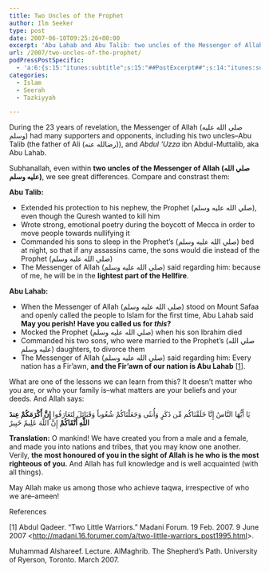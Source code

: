 ```yaml
---
title: Two Uncles of the Prophet
author: Ilm Seeker
type: post
date: 2007-06-10T09:25:26+00:00
excerpt: 'Abu Lahab and Abu Talib: two uncles of the Messenger of Allah who are in different levels of Hellfire.  One was the Firawn of the ummah, and one was a great supporter of Islam.'
url: /2007/two-uncles-of-the-prophet/
podPressPostSpecific:
  - 'a:6:{s:15:"itunes:subtitle";s:15:"##PostExcerpt##";s:14:"itunes:summary";s:15:"##PostExcerpt##";s:15:"itunes:keywords";s:17:"##WordPressCats##";s:13:"itunes:author";s:10:"##Global##";s:15:"itunes:explicit";s:2:"No";s:12:"itunes:block";s:2:"No";}'
categories:
  - Islam
  - Seerah
  - Tazkiyyah

---
```

During the 23 years of revelation, the Messenger of Allah (صلي الله عليه وسلم) had many supporters and opponents, including his two uncles&#8211;Abu Talib (the father of Ali (رضالله عنه)), and <dfn title="the slave of 'Uzza">Abdul &#8216;Uzza</dfn> ibn Abdul-Muttalib, aka Abu Lahab.

Subhanallah, even within **two uncles of the Messenger of Allah (صلي الله عليه وسلم)**, we see great differences. Compare and constrast them:

**Abu Talib:**

  * Extended his protection to his nephew, the Prophet (صلي الله عليه وسلم), even though the Quresh wanted to kill him
  * Wrote strong, emotional poetry during the boycott of Mecca in order to move people towards nullifying it
  * Commanded his sons to sleep in the Prophet&#8217;s (صلي الله عليه وسلم) bed at night, so that if any assassins came, the sons would die instead of the Prophet (صلي الله عليه وسلم)
  * The Messenger of Allah (صلي الله عليه وسلم) said regarding him: because of me, he will be in the **lightest part of the Hellfire**.



**Abu Lahab:**

  * When the Messenger of Allah (صلي الله عليه وسلم) stood on Mount Safaa and openly called the people to Islam for the first time, Abu Lahab said **May you perish! Have you called us for _this_?**
  * Mocked the Prophet (صلي الله عليه وسلم) when his son Ibrahim died
  * Commanded his two sons, who were married to the Prophet&#8217;s (صلي الله عليه وسلم) daughters, to divorce them
  * The Messenger of Allah (صلي الله عليه وسلم) said regarding him: Every nation has a Fir&#8217;awn, **and the Fir&#8217;awn of our nation is Abu Lahab** [[1][1]].

What are one of the lessons we can learn from this? <span class="gem">It doesn&#8217;t matter who you are, or who your family is&#8211;what matters are your beliefs and your deeds.</span> And Allah says:

<div class="quran">
  يَا أَيُّهَا النَّاسُ إِنَّا خَلَقْنَاكُم مِّن ذَكَرٍ وَأُنثَى وَجَعَلْنَاكُمْ شُعُوباً وَقَبَائِلَ لِتَعَارَفُوا <strong>إِنَّ أَكْرَمَكُمْ عِندَ اللَّهِ أَتْقَاكُمْ</strong> إِنَّ اللَّهَ عَلِيمٌ خَبِيرٌ
</div>

**Translation:** O mankind! We have created you from a male and a female, and made you into nations and tribes, that you may know one another. Verily, **the most honoured of you in the sight of Allah is he who is the most righteous of you.** And Allah has full knowledge and is well acquainted (with all things).

May Allah make us among those who achieve taqwa, irrespective of who we are&#8211;ameen!

<div id="referencesTitle">
  References
</div>

<p class="reference">
  [1] Abdul Qadeer. &#8220;Two Little Warriors.&#8221; Madani Forum. 19 Feb. 2007. 9 June 2007 <<a href="http://madani.16.forumer.com/a/two-little-warriors_post1995.html">http://madani.16.forumer.com/a/two-little-warriors_post1995.html</a>>.
</p>

<p class="reference">
  Muhammad Alshareef. Lecture. AlMaghrib. The Shepherd’s Path. University of Ryerson, Toronto. March 2007.
</p>

 [1]: http://madani.16.forumer.com/a/two-little-warriors_post1995.html